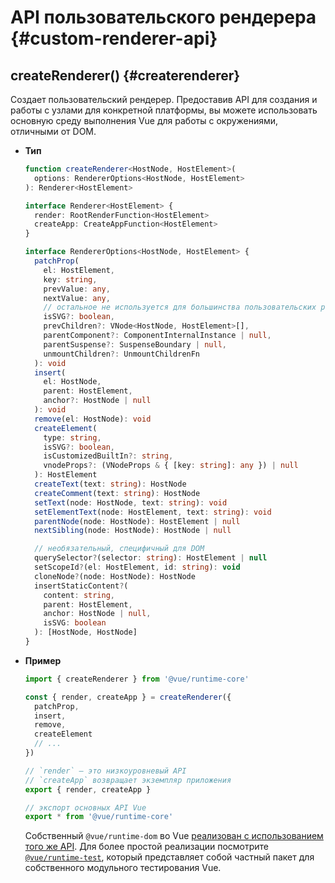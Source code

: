 # API пользовательского рендерера {#custom-renderer-api}

## createRenderer() {#createrenderer}

Создает пользовательский рендерер. Предоставив API для создания и работы с узлами для конкретной платформы, вы можете использовать основную среду выполнения Vue для работы с окружениями, отличными от DOM.

- **Тип**

  ```ts
  function createRenderer<HostNode, HostElement>(
    options: RendererOptions<HostNode, HostElement>
  ): Renderer<HostElement>

  interface Renderer<HostElement> {
    render: RootRenderFunction<HostElement>
    createApp: CreateAppFunction<HostElement>
  }

  interface RendererOptions<HostNode, HostElement> {
    patchProp(
      el: HostElement,
      key: string,
      prevValue: any,
      nextValue: any,
      // остальное не используется для большинства пользовательских рендеров
      isSVG?: boolean,
      prevChildren?: VNode<HostNode, HostElement>[],
      parentComponent?: ComponentInternalInstance | null,
      parentSuspense?: SuspenseBoundary | null,
      unmountChildren?: UnmountChildrenFn
    ): void
    insert(
      el: HostNode,
      parent: HostElement,
      anchor?: HostNode | null
    ): void
    remove(el: HostNode): void
    createElement(
      type: string,
      isSVG?: boolean,
      isCustomizedBuiltIn?: string,
      vnodeProps?: (VNodeProps & { [key: string]: any }) | null
    ): HostElement
    createText(text: string): HostNode
    createComment(text: string): HostNode
    setText(node: HostNode, text: string): void
    setElementText(node: HostElement, text: string): void
    parentNode(node: HostNode): HostElement | null
    nextSibling(node: HostNode): HostNode | null

    // необязательный, специфичный для DOM
    querySelector?(selector: string): HostElement | null
    setScopeId?(el: HostElement, id: string): void
    cloneNode?(node: HostNode): HostNode
    insertStaticContent?(
      content: string,
      parent: HostElement,
      anchor: HostNode | null,
      isSVG: boolean
    ): [HostNode, HostNode]
  }
  ```

- **Пример**

  ```js
  import { createRenderer } from '@vue/runtime-core'

  const { render, createApp } = createRenderer({
    patchProp,
    insert,
    remove,
    createElement
    // ...
  })

  // `render` — это низкоуровневый API
  // `createApp` возвращает экземпляр приложения
  export { render, createApp }

  // экспорт основных API Vue
  export * from '@vue/runtime-core'
  ```

  Собственный `@vue/runtime-dom` во Vue [реализован с использованием того же API](https://github.com/vuejs/core/blob/main/packages/runtime-dom/src/index.ts). Для более простой реализации посмотрите [`@vue/runtime-test`](https://github.com/vuejs/core/blob/main/packages/runtime-test/src/index.ts), который представляет собой частный пакет для собственного модульного тестирования Vue.

